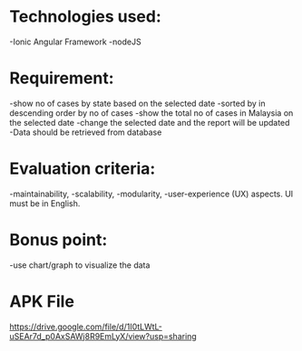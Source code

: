 # Technologies used:
-Ionic Angular Framework
-nodeJS

# Requirement:
-show no of cases by state based on the selected date
-sorted by in descending order by no of cases
-show the total no of cases in Malaysia on the selected date
-change the selected date and the report will be updated 
-Data should be retrieved from database 

# Evaluation criteria:
-maintainability, 
-scalability, 
-modularity, 
-user-experience (UX) aspects. UI must be in English.

# Bonus point:
-use chart/graph to visualize the data

# APK File
https://drive.google.com/file/d/1I0tLWtL-uSEAr7d_p0AxSAWj8R9EmLyX/view?usp=sharing


